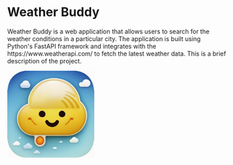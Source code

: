 <!DOCTYPE html>
<html lang="en">
<head>
    <meta charset="UTF-8">
</head>
<body>
    <h1>Weather Buddy</h1>Weather Buddy is a web application that allows users to search for the weather conditions in a particular city. The application is built using Python's FastAPI framework and integrates with the https://www.weatherapi.com/ to fetch the latest weather data. This is a brief description of the project.</p>
    <img src="src/static/images/logo_weather_buddy.png" style="width: 200px; height: 200px;">

